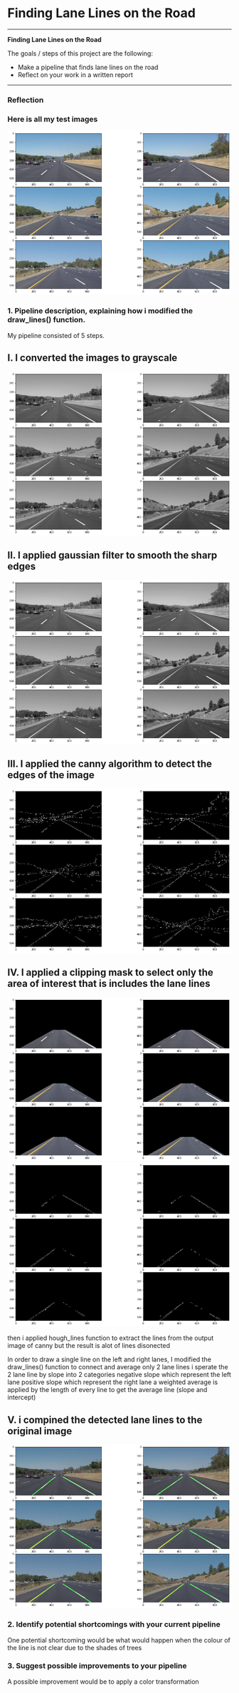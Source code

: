 # **Finding Lane Lines on the Road** 

---

**Finding Lane Lines on the Road**

The goals / steps of this project are the following:
* Make a pipeline that finds lane lines on the road
* Reflect on your work in a written report


[//]: # (Image References)

[image1]: ./test_images_output/orig.png "test_imgs"
[image2]: ./test_images_output/gray.png "gray_imgs"
[image3]: ./test_images_output/soft.png "soft_imgs"
[image4]: ./test_images_output/canny.png "canny_imgs"
[image5]: ./test_images_output/clip.png "clip_imgs"
[image6]: ./test_images_output/clip2.png "clip2_imgs"
[image7]: ./test_images_output/out.png "out_imgs"

---

### Reflection
### Here is all my test images 
![alt text][image1]
### 1. Pipeline description, explaining how i modified the draw_lines() function.

My pipeline consisted of 5 steps. 

## I. I converted the images to grayscale
![alt text][image2]
## II. I applied gaussian filter to smooth the sharp edges
![alt text][image3]
## III. I applied the canny algorithm to detect the edges of the image
![alt text][image4]
## IV. I applied a clipping mask to select only the area of interest that is includes the lane lines
![alt text][image5]
![alt text][image6]

then i applied hough_lines function to extract the lines from the output image of canny 
but the result is alot of lines disonected 

In order to draw a single line on the left and right lanes, I modified the draw_lines() function 
to connect and average only 2 lane lines
i sperate the 2 lane line by slope into 2 categories 
negative slope which represent the left lane
positive slope which represent the right lane
a weighted average is applied by the length of every line to get the average line (slope and intercept)

## V. i compined the detected lane lines to the original image
![alt text][image7]

### 2. Identify potential shortcomings with your current pipeline

One potential shortcoming would be what would happen when 
the colour of the line is not clear due to the shades of trees 

### 3. Suggest possible improvements to your pipeline

A possible improvement would be to apply a color transformation
